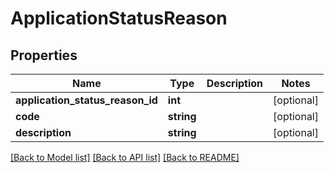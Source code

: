 # ApplicationStatusReason

## Properties
Name | Type | Description | Notes
------------ | ------------- | ------------- | -------------
**application_status_reason_id** | **int** |  | [optional] 
**code** | **string** |  | [optional] 
**description** | **string** |  | [optional] 

[[Back to Model list]](../../README.md#documentation-for-models) [[Back to API list]](../../README.md#documentation-for-api-endpoints) [[Back to README]](../../README.md)

